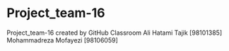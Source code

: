 # Project_team-16
Project_team-16 created by GitHub Classroom
Ali Hatami Tajik [98101385]
Mohammadreza Mofayezi [98106059]
